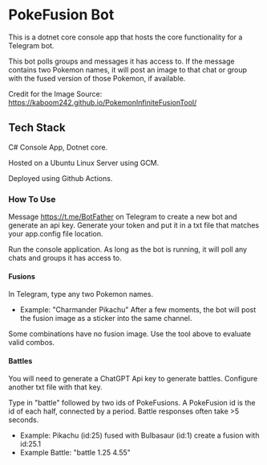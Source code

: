 # PokeFusion Bot

This is a dotnet core console app that hosts the core functionality for a Telegram bot.  

This bot polls groups and messages it has access to.  If the message contains two Pokemon names, it will post an image to that chat or group with the fused version of those Pokemon, if available.

Credit for the Image Source: https://kaboom242.github.io/PokemonInfiniteFusionTool/


## Tech Stack

C# Console App, Dotnet core.

Hosted on a Ubuntu Linux Server using GCM.

Deployed using Github Actions.

### How To Use

Message https://t.me/BotFather on Telegram to create a new bot and generate an api key.  Generate your token and put it in a txt file that matches your app.config file location.

Run the console application. As long as the bot is running, it will poll any chats and groups it has access to.

#### Fusions
In Telegram, type any two Pokemon names. 
- Example: "Charmander Pikachu"
After a few moments, the bot will post the fusion image as a sticker into the same channel.

Some combinations have no fusion image. Use the tool above to evaluate valid combos.

#### Battles

You will need to generate a ChatGPT Api key to generate battles.  Configure another txt file with that key.

Type in "battle" followed by two ids of PokeFusions.  A PokeFusion id is the id of each half, connected by a period. Battle responses often take >5 seconds.
- Example: Pikachu (id:25) fused with Bulbasaur (id:1) create a fusion with id:25.1
- Example Battle: "battle 1.25 4.55"



